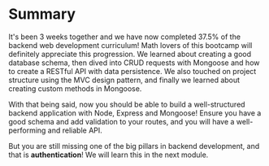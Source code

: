 # Summary

It's been 3 weeks together and we have now completed 37.5% of the backend web development curriculum! Math lovers of this bootcamp will definitely appreciate this progression. We learned about creating a good database schema, then dived into CRUD requests with Mongoose and how to create a RESTful API with data persistence. We also touched on project structure using the MVC design pattern, and finally we learned about creating custom methods in Mongoose.

With that being said, now you should be able to build a well-structured backend application with Node, Express and Mongoose! Ensure you have a good schema and add validation to your routes, and you will have a well-performing and reliable API.

But you are still missing one of the big pillars in backend development, and that is **authentication**! We will learn this in the next module.